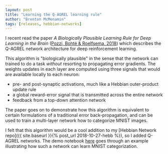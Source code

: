 ```yaml
---
layout: post
title: "Learning the Q-AGREL learning rule"
author: "Brenton McMenamin"
tags: [releases, hebbian-networks]
---
```


I recent read the paper _A Biologically Plausible Learning Rule for Deep Learning in the Brain_ ([Pozzi, Bohté & Roelfsema, 2018](https://arxiv.org/pdf/1811.01768.pdf)) which describes the Q-AGREL network architecture for deep reinforcement learning.

This algorithm is "biologically plausible" in the sense that the network can trained to do a task *without* resorting to propagating error gradients. The weights updates in each layer are computed using three signals that would are available locally to each neuron:
* pre- and post-synaptic activations, much like a Hebbian outer-product update rule
* a global reward-error signal that is transmitted across the entire network
* feedback from a top-down attention network

The paper goes on to demonstrate how this algorithm is equivalent to certain formulations of a traditional error back-propagation, and can be used to train a multi-layer network how to categorize MNIST images.

I felt that this algorithm would be a cool addition to my [Hebbian Network repo]({{ site.baseurl }}{% post_url 2018-10-27-hebb %}), so I added Q-AGREL networks. The demo notebook [here](https://github.com/bmcmenamin/hebbnets/blob/master/demos/Q-AGREL%20reinforcement%20learning.ipynb) goes through an example illustrating how such a network can learn MNIST categorization.